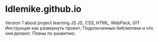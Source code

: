 # Idlemike.github.io
Version 1
about project
learning JS
JS, CSS, HTML, WebPack, GIT
Инструкция как развернуть проект;
Подключенные библиотеки и что они делают;
Планы по развитию;
